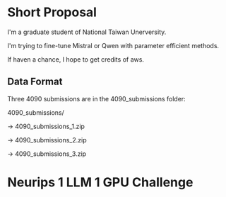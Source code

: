 # Short Proposal
I'm a graduate student of National Taiwan Unerversity.

I'm trying to fine-tune Mistral or Qwen with parameter efficient methods.

If haven a chance, I hope to get credits of aws.

## Data Format

Three 4090 submissions are in the 4090_submissions folder:

4090_submissions/

-> 4090_submissions_1.zip

-> 4090_submissions_2.zip

-> 4090_submissions_3.zip

# Neurips 1 LLM 1 GPU Challenge
